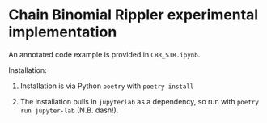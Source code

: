 Chain Binomial Rippler experimental implementation
==================================================================

An annotated code example is provided in `CBR_SIR.ipynb`.

Installation:

1. Installation is via Python `poetry` with `poetry install`

2. The installation pulls in `jupyterlab` as a dependency, so run with `poetry run jupyter-lab`  (N.B. dash!).

